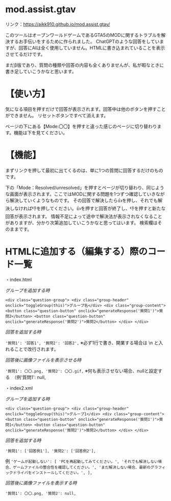 # mod.assist.gtav

リンク：https://aikk910.github.io/mod.assist.gtav/

このツールはオープンワールドゲームであるGTA5のMODに関するトラブルを解決するお手伝いをするために作られました。
ChatGPTのような回答をしていますが、回答にAIは全く使用していません。HTMLに書き込まれていることを表示させてるだけです。

まだβ版であり、質問の種類や回答の内容も全くありませんが、私が暇なときに書き足していこうかなと思います。

# 【使い方】
気になる項目を押すだけで回答が表示されます。回答中は他のボタンを押すことができません。
リセットボタンですべて消えます。

ページの下にある【Mode:〇〇】を押すと違った感じのページに切り替わります。機能は下を見てください。

# 【機能】
まずリンクを押して最初に出てくるのは、単に1つの質問に回答するだけのものです。

下の「Mode：Resolved/unresolved」を押すとページが切り替わり、同じような画面が表示されます。ここではMODに関する問題を1つずつ確認していきながら解決していくようなものです。
その回答で解決したら👍を押し、それでも解決しなければ👎を押してください。👍を押すと回答が終了し、👎を押すと新たな回答が表示されます。
情報不足によって途中で解決法が表示されなくなることがありますが、分かり次第追加していこうかなと思ってはいます。
検索欄はそのままです。

# HTMLに追加する（編集する）際のコード一覧

・index.html

_グループを追加する時_

`<div class="question-group">
      <div class="group-header" onclick="toggleGroup(this)">グループ名</div>
      <div class="group-content">
        <button class="question-button" onclick="generateResponse('質問1')">質問2</button>
        <button class="question-button" onclick="generateResponse('質問2')">質問2</button>
      </div>
    </div>`


_回答を追加する時_

`'質問1': '回答1',
'質問2': '回答2',`
※必ず1行で書き、開業する場合は \n と入れることで改行されます。


_回答後に画像ファイルを表示させる時_

`'質問1': 〇〇.png,
'質問2': 〇〇.gif,`
※何も表示させない場合、nullと設定する　（例'質問1': null,


・index2.xml


_グループを追加する時_

`<div class="question-group">
      <div class="group-header" onclick="toggleGroup(this)">グループ1</div>
      <div class="group-content">
        <button class="question-button" onclick="generateResponse('質問1')">質問1</button>
        <button class="question-button" onclick="generateResponse('質問2')">質問2</button>
      </div>
    </div>`


_回答を追加する時_

`'質問1': ['回答例1'],
'質問2': ['回答例2'],`

例
`'ゲームが起動しない': [
      'PCを再起動してみてください。',
      'それでも解決しない場合、ゲームファイルの整合性を確認してください。',
      'まだ解決しない場合、最新のグラフィックドライバをインストールしてください。',
    ],`


 _回答後に画像ファイルを表示する時_

 `'質問1': 〇〇.png,
 '質問2': null,`


 
